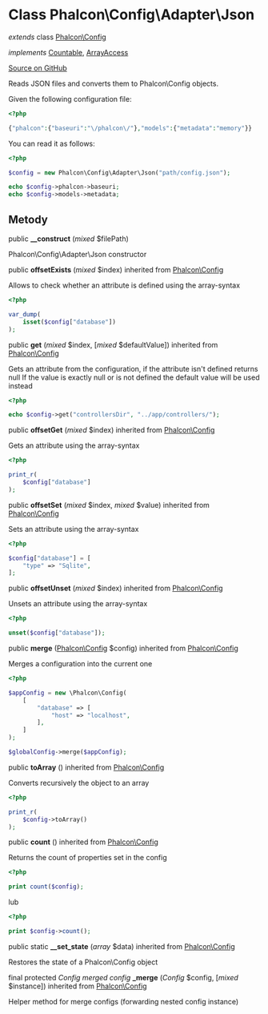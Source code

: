 # Class **Phalcon\\Config\\Adapter\\Json**

*extends* class [Phalcon\Config](/en/3.1.2/api/Phalcon_Config)

*implements* [Countable](http://php.net/manual/en/class.countable.php), [ArrayAccess](http://php.net/manual/en/class.arrayaccess.php)

<a href="https://github.com/phalcon/cphalcon/blob/master/phalcon/config/adapter/json.zep" class="btn btn-default btn-sm">Source on GitHub</a>

Reads JSON files and converts them to Phalcon\\Config objects.

Given the following configuration file:

```php
<?php

{"phalcon":{"baseuri":"\/phalcon\/"},"models":{"metadata":"memory"}}

```

You can read it as follows:

```php
<?php

$config = new Phalcon\Config\Adapter\Json("path/config.json");

echo $config->phalcon->baseuri;
echo $config->models->metadata;

```

## Metody

public **__construct** (*mixed* $filePath)

Phalcon\\Config\\Adapter\\Json constructor

public **offsetExists** (*mixed* $index) inherited from [Phalcon\Config](/en/3.1.2/api/Phalcon_Config)

Allows to check whether an attribute is defined using the array-syntax

```php
<?php

var_dump(
    isset($config["database"])
);

```

public **get** (*mixed* $index, [*mixed* $defaultValue]) inherited from [Phalcon\Config](/en/3.1.2/api/Phalcon_Config)

Gets an attribute from the configuration, if the attribute isn't defined returns null If the value is exactly null or is not defined the default value will be used instead

```php
<?php

echo $config->get("controllersDir", "../app/controllers/");

```

public **offsetGet** (*mixed* $index) inherited from [Phalcon\Config](/en/3.1.2/api/Phalcon_Config)

Gets an attribute using the array-syntax

```php
<?php

print_r(
    $config["database"]
);

```

public **offsetSet** (*mixed* $index, *mixed* $value) inherited from [Phalcon\Config](/en/3.1.2/api/Phalcon_Config)

Sets an attribute using the array-syntax

```php
<?php

$config["database"] = [
    "type" => "Sqlite",
];

```

public **offsetUnset** (*mixed* $index) inherited from [Phalcon\Config](/en/3.1.2/api/Phalcon_Config)

Unsets an attribute using the array-syntax

```php
<?php

unset($config["database"]);

```

public **merge** ([Phalcon\Config](/en/3.1.2/api/Phalcon_Config) $config) inherited from [Phalcon\Config](/en/3.1.2/api/Phalcon_Config)

Merges a configuration into the current one

```php
<?php

$appConfig = new \Phalcon\Config(
    [
        "database" => [
            "host" => "localhost",
        ],
    ]
);

$globalConfig->merge($appConfig);

```

public **toArray** () inherited from [Phalcon\Config](/en/3.1.2/api/Phalcon_Config)

Converts recursively the object to an array

```php
<?php

print_r(
    $config->toArray()
);

```

public **count** () inherited from [Phalcon\Config](/en/3.1.2/api/Phalcon_Config)

Returns the count of properties set in the config

```php
<?php

print count($config);

```

lub

```php
<?php

print $config->count();

```

public static **__set_state** (*array* $data) inherited from [Phalcon\Config](/en/3.1.2/api/Phalcon_Config)

Restores the state of a Phalcon\\Config object

final protected *Config merged config* **_merge** (*Config* $config, [*mixed* $instance]) inherited from [Phalcon\Config](/en/3.1.2/api/Phalcon_Config)

Helper method for merge configs (forwarding nested config instance)